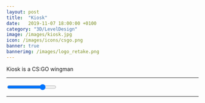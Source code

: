 ```yaml
---
layout: post
title:  "Kiosk"
date:   2019-11-07 18:00:00 +0100
category: "3D/LevelDesign"
image: /images/kiosk.jpg
icon: /images/icons/csgo.png
banner: true
bannerimg: /images/logo_retake.png
---
```


Kiosk is a CS:GO wingman 

<hr>

<div class="comparison" id="comparison-kiosk-1">
  <figure style="background-image: url('/images/kiosk/kiosk_street1.jpg')">
    <div id="divisor-kiosk-1" style="background-image: url('/images/kiosk/kiosk_street2.jpg')"></div>
  </figure>
  <input type="range" min="0" max="100" value="75" class="slider" id="slider-kiosk-1" oninput="moveDivisor('divisor-kiosk-1', 'slider-kiosk-1')">
</div>

<hr>

